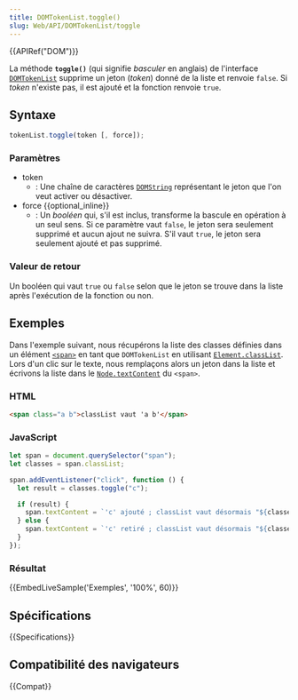 ```yaml
---
title: DOMTokenList.toggle()
slug: Web/API/DOMTokenList/toggle
---
```


{{APIRef("DOM")}}

La méthode **`toggle()`** (qui signifie _basculer_ en anglais) de l'interface [`DOMTokenList`](/fr/docs/Web/API/DOMTokenList) supprime un jeton (_token_) donné de la liste et renvoie `false`. Si _token_ n'existe pas, il est ajouté et la fonction renvoie `true`.

## Syntaxe

```js
tokenList.toggle(token [, force]);
```

### Paramètres

- token
  - : Une chaîne de caractères [`DOMString`](/fr/docs/Web/JavaScript/Reference/Global_Objects/String) représentant le jeton que l'on veut activer ou désactiver.
- force {{optional_inline}}
  - : Un _booléen_ qui, s'il est inclus, transforme la bascule en opération à un seul sens. Si ce paramètre vaut `false`, le jeton sera seulement supprimé et aucun ajout ne suivra. S'il vaut `true`, le jeton sera seulement ajouté et pas supprimé.

### Valeur de retour

Un booléen qui vaut `true` ou `false` selon que le jeton se trouve dans la liste après l'exécution de la fonction ou non.

## Exemples

Dans l'exemple suivant, nous récupérons la liste des classes définies dans un élément [`<span>`](/fr/docs/Web/HTML/Element/span) en tant que `DOMTokenList` en utilisant [`Element.classList`](/fr/docs/Web/API/Element/classList). Lors d'un clic sur le texte, nous remplaçons alors un jeton dans la liste et écrivons la liste dans le [`Node.textContent`](/fr/docs/Web/API/Node/textContent) du `<span>`.

### HTML

```html
<span class="a b">classList vaut 'a b'</span>
```

### JavaScript

```js
let span = document.querySelector("span");
let classes = span.classList;

span.addEventListener("click", function () {
  let result = classes.toggle("c");

  if (result) {
    span.textContent = `'c' ajouté ; classList vaut désormais "${classes}".`;
  } else {
    span.textContent = `'c' retiré ; classList vaut désormais "${classes}".`;
  }
});
```

### Résultat

{{EmbedLiveSample('Exemples', '100%', 60)}}

## Spécifications

{{Specifications}}

## Compatibilité des navigateurs

{{Compat}}
